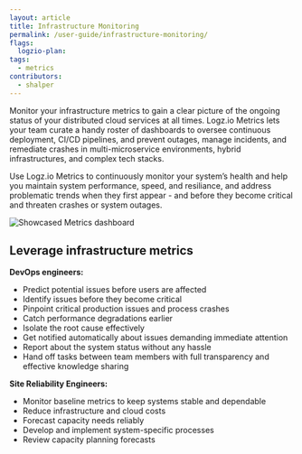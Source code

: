 ```yaml
---
layout: article
title: Infrastructure Monitoring
permalink: /user-guide/infrastructure-monitoring/
flags:
  logzio-plan:
tags:
  - metrics
contributors:
  - shalper
---
```


Monitor your infrastructure metrics to gain a clear picture of the ongoing status of your distributed cloud services at all times. Logz.io Metrics lets your team curate a handy roster of dashboards to oversee continuous deployment, CI/CD pipelines, and prevent outages, manage incidents, and remediate crashes in multi-microservice environments, hybrid infrastructures, and complex tech stacks.

Use Logz.io Metrics to continuously monitor your system’s health and help you maintain system performance, speed, and resiliance, and address problematic trends when they first appear - and before they become critical and threaten crashes or system outages.

![Showcased Metrics dashboard](https://dytvr9ot2sszz.cloudfront.net/logz-docs/grafana/metrics-intro.png)

## Leverage infrastructure metrics

**DevOps engineers:**

* Predict potential issues before users are affected
* Identify issues before they become critical
* Pinpoint critical production issues and process crashes
* Catch performance degradations earlier
* Isolate the root cause effectively
* Get notified automatically about issues demanding immediate attention
* Report about the system status without any hassle
* Hand off tasks between team members with full transparency and effective knowledge sharing

**Site Reliability Engineers:**

* Monitor baseline metrics to keep systems stable and dependable
* Reduce infrastructure and cloud costs
* Forecast capacity needs reliably
* Develop and implement system-specific processes
* Review capacity planning forecasts
